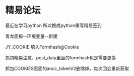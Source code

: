 # 精易论坛

最近在学习python 所以换成python重写精易签到



青龙面板--环境变量--新建

JY_COOKIE  填入Formhash@Cookie

抓包精易注意，post_data里面的formhash也是需要更换

抓包COOKIES里面的ancc_tokenV2删除掉，每次回会重新获取
